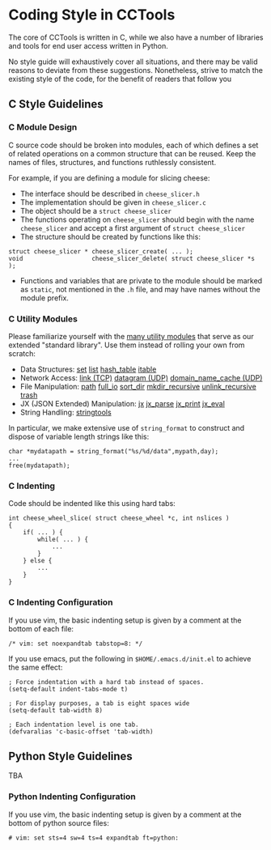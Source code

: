 # Coding Style in CCTools

The core of CCTools is written in C, while we also have a number of
libraries and tools for end user access written in Python.  

No style guide will exhaustively cover all situations, and there
may be valid reasons to deviate from these suggestions.
Nonetheless, strive to match the existing style of the code,
for the benefit of readers that follow you

## C Style Guidelines

### C Module Design

C source code should be broken into modules, each of which defines a
set of related operations on a common structure that can be reused.
Keep the names of files, structures, and functions ruthlessly consistent.

For example, if you are defining a module for slicing cheese:
- The interface should be described in `cheese_slicer.h`
- The implementation should be given in `cheese_slicer.c`
- The object should be a `struct cheese_slicer`
- The functions operating on `cheese_slicer` should begin with the name `cheese_slicer` and accept a first argument of `struct cheese_slicer`
- The structure should be created by functions like this:
```
struct cheese_slicer * cheese_slicer_create( ... );
void                   cheese_slicer_delete( struct cheese_slicer *s );
```
- Functions and variables that are private to the module should be marked as `static`, not mentioned in the `.h` file, and may have names without the
module prefix.

### C Utility Modules

Please familiarize yourself with the [many utility modules](https://cctools.readthedocs.io/en/stable/api/html/taskvine__json_8h.html)
that serve as our extended "standard library".  Use them instead of rolling your own from scratch:

- Data Structures:
[set](https://cctools.readthedocs.io/en/stable/api/html/set_8h.html)
[list](https://cctools.readthedocs.io/en/stable/api/html/list_8h.html)
[hash_table](https://cctools.readthedocs.io/en/stable/api/html/hash_table_8h.html)
[itable](https://cctools.readthedocs.io/en/stable/api/html/itable_8h.html)
- Network Access:
[link (TCP)](https://cctools.readthedocs.io/en/stable/api/html/link_8h.html)
[datagram (UDP)](https://cctools.readthedocs.io/en/stable/api/html/datagram_8h.html)
[domain_name_cache (UDP)](https://cctools.readthedocs.io/en/stable/api/html/domain_name_cache_8h.html)
- File Manipulation:
[path](https://cctools.readthedocs.io/en/stable/api/html/path_8h.html)
[full_io](https://cctools.readthedocs.io/en/stable/api/html/full_io_8h.html)
[sort_dir](https://cctools.readthedocs.io/en/stable/api/html/sort_dir_8h.html)
[mkdir_recursive](https://cctools.readthedocs.io/en/stable/api/html/mkdir_recursive_8h.html)
[unlink_recursive](https://cctools.readthedocs.io/en/stable/api/html/unlink_recursive_8h.html)
[trash](https://cctools.readthedocs.io/en/stable/api/html/trash_8h.html)
- JX (JSON Extended) Manipulation:
[jx](https://cctools.readthedocs.io/en/stable/api/html/jx_8h.html)
[jx_parse](https://cctools.readthedocs.io/en/stable/api/html/jx_parse_8h.html)
[jx_print](https://cctools.readthedocs.io/en/stable/api/html/jx_print_8h.html)
[jx_eval](https://cctools.readthedocs.io/en/stable/api/html/jx_eval_8h.html)
- String Handling: 
[stringtools](https://cctools.readthedocs.io/en/stable/api/html/stringtools_8h.html)

In particular, we make extensive use of `string_format` to construct and dispose of variable length strings like this:
```
char *mydatapath = string_format("%s/%d/data",mypath,day);
...
free(mydatapath);
```

### C Indenting

Code should be indented like this using hard tabs:

```
int cheese_wheel_slice( struct cheese_wheel *c, int nslices )
{
	if( ... ) {
		while( ... ) {
			...
		}
	} else {
		...
	}
}
```

### C Indenting Configuration

If you use vim, the basic indenting setup is given by a comment at the bottom of each file:
```
/* vim: set noexpandtab tabstop=8: */
```

If you use emacs, put the following in `$HOME/.emacs.d/init.el` to achieve the same effect:

```
; Force indentation with a hard tab instead of spaces.
(setq-default indent-tabs-mode t)

; For display purposes, a tab is eight spaces wide
(setq-default tab-width 8)

; Each indentation level is one tab.
(defvaralias 'c-basic-offset 'tab-width)
```

## Python Style Guidelines

TBA

### Python Indenting Configuration

If you use vim, the basic indenting setup is given by a comment at the bottom of python source files:

```
# vim: set sts=4 sw=4 ts=4 expandtab ft=python:
```
